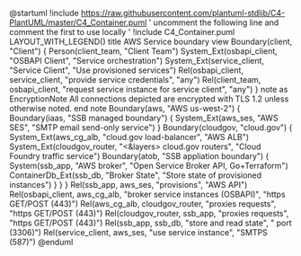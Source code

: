 @startuml
!include https://raw.githubusercontent.com/plantuml-stdlib/C4-PlantUML/master/C4_Container.puml
' uncomment the following line and comment the first to use locally
' !include C4_Container.puml
LAYOUT_WITH_LEGEND()
title AWS Service boundary view
Boundary(client, "Client") {
  Person(client_team, "Client Team")
  System_Ext(osbapi_client, "OSBAPI Client", "Service orchestration")
  System_Ext(service_client, "Service Client", "Use provisioned services")
  Rel(osbapi_client, service_client, "provide service credentials", "any")
  Rel(client_team, osbapi_client, "request service instance for service client", "any")
}
note as EncryptionNote
All connections depicted are encrypted with TLS 1.2 unless otherwise noted.
end note
Boundary(aws, "AWS us-west-2") {
    Boundary(iaas, "SSB managed boundary") {
        System_Ext(aws_ses, "AWS SES", "SMTP email send-only service")
    }
    Boundary(cloudgov, "cloud.gov") {
        System_Ext(aws_cg_alb, "cloud.gov load-balancer", "AWS ALB")
        System_Ext(cloudgov_router, "<&layers> cloud.gov routers", "Cloud Foundry traffic service")
        Boundary(atob, "SSB appliation boundary") {
            System(ssb_app, "AWS broker", "Open Service Broker API, Go+Terraform")
	    ContainerDb_Ext(ssb_db, "Broker State", "Store state of provisioned instances")
        }
    }
}
Rel(ssb_app, aws_ses, "provisions", "AWS API")
Rel(osbapi_client, aws_cg_alb, "broker service instances (OSBAPI)", "https GET/POST (443)")
Rel(aws_cg_alb, cloudgov_router, "proxies requests", "https GET/POST (443)")
Rel(cloudgov_router, ssb_app, "proxies requests", "https GET/POST (443)")
Rel(ssb_app, ssb_db, "store and read state", " port (3306)")
Rel(service_client, aws_ses, "use service instance", "SMTPS (587)")
@enduml
